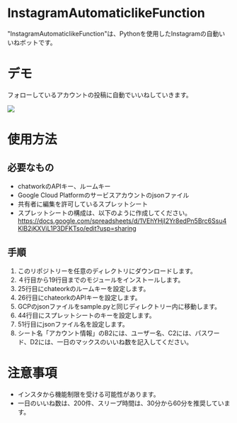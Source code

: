 # InstagramAutomaticIikeFunction
 
"InstagramAutomaticIikeFunction"は、Pythonを使用したInstagramの自動いいねボットです。
 
# デモ
 
フォローしているアカウントの投稿に自動でいいねしていきます。
 
<img src="***画像のURL***" width="***サイズ***">

# 使用方法

## 必要なもの

* chatworkのAPIキー、ルームキー
* Google Cloud Platformのサービスアカウントのjsonファイル
* 共有者に編集を許可しているスプレットシート
* スプレットシートの構成は、以下のように作成してください。
https://docs.google.com/spreadsheets/d/1VEhYHjI2Yr8edPn5Brc6Ssu4KlB2jKXViL1P3DFKTso/edit?usp=sharing


## 手順

1. このリポジトリーを任意のディレクトリにダウンロードします。
2. ４行目から19行目までのモジュールをインストールします。
3. 25行目にchateorkのルームキーを設定します。
4. 26行目にchateorkのAPIキーを設定します。
5. GCPのjsonファイルをsample.pyと同じディレクトリー内に移動します。
6. 44行目にスプレットシートのキーを設定します。
7. 51行目にjsonファイル名を設定します。
8. シート名「アカウント情報」のB2には、ユーザー名、C2には、パスワード、D2には、一日のマックスのいいね数を記入してください。

 
# 注意事項

* インスタから機能制限を受ける可能性があります。
* 一日のいいね数は、200件、スリープ時間は、30分から60分を推奨しています。

